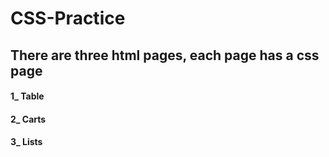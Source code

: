 # CSS-Practice
## There are three html pages, each page has a css page
#### 1_ Table
#### 2_ Carts
#### 3_ Lists
